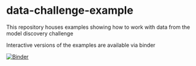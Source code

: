 # data-challenge-example
This repository houses examples showing how to work with data from the model discovery challenge

Interactive versions of the examples are available via binder

[![Binder](https://mybinder.org/badge_logo.svg)](https://mybinder.org/v2/gh/briandesilva/data-challenge-example/master?filepath=Example%2520submissions.ipynb)
